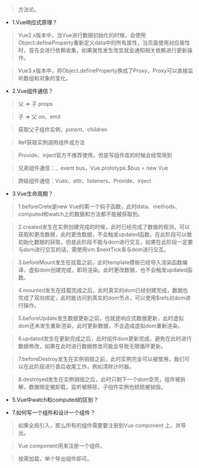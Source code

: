 >方法论。

- 1.Vue响应式原理？

>Vue2.x版本中，当Vue进行数据初始化的时候，会使用Object.defineProperty重新定义data中的所有属性，当页面使用对应属性时，首先会进行依赖收集，如果属性发生改变就会通知相关依赖进行更新操作。

>Vue3.x版本中，将Object.defineProperty换成了Proxy，Proxy可以直接监听数组和对象的变化。

- 2.Vue组件通信？

>父 => 子 props

>子 => 父 $on、$emit

>获取父子组件实例，$parent、$children

>Ref获取实例调用组件或方法

>Provide、inject官方不推荐使用，但是写组件库的时候会经常用到

>兄弟组件通信：、event bus，Vue.prototype.$bus = new Vue

>跨级组件通信：Vuex、$attr、$listeners、Provide、inject

- 3.Vue生命周期？

>1.beforeCrete是new Vue的第一个钩子函数，此时data、methods、computed和watch上的数据和方法都不能被获取到。

>2.created发生在实例创建完成的时候，此时已经完成了数据的观测，可以获取和更改数据，此时更改数据，不会触发updated函数。在此阶段可以做初始化数据的获取，但是此阶段不能与dom进行交互，如果在此阶段一定要与dom进行交互的话，需使用vm.$nextTick来与dom进行交互。

>3.beforeMount发生在挂载之前，此时template模板已经导入渲染函数编译，虚拟dom创建完成，即将渲染。此时更改数据，也不会触发updated函数。

>4.mounted发生在挂载完成之后，此时真实的dom已经创建完成，数据也完成了双向绑定，此时能访问到真实的dom节点，可以使用$refs对dom进行操作。

>5.beforeUpdate发生数据更新之前，也就是响应式数据更新，此时虚拟dom还未发生重新渲染，此时更新数据，不会造成虚拟dom重新渲染。

>6.updated发生在更新完成之后，此时组件dom更新完成。避免在此时进行数据修改，如果在此时进行数据修改可能会导致无限循环更新。

>7.beforeDestroy发生在实例销毁之前，此时实例完全可以被使用，我们可以在此阶段进行善后收尾工作，例如清除计时器。

>8.destroyed发生在实例销毁之后，此时只剩下一个dom空壳，组件被拆解，数据绑定被卸载，监听被移除，子组件实例也统统被销毁。



- 5.Vue中watch和computed的区别？



- 7.如何写一个组件和设计一个组件？

>如果全局引入，那么所有的组件需要要注册到Vue component 上，并导出。

>Vue component用来注册一个组件。

>按需加载，单个导出组件即可。
